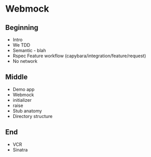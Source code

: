 # Webmock

## Beginning
* Intro
* We TDD
* Semantic - blah
* Rspec Feature workflow (capybara/integration/feature/request)
* No network

## Middle
* Demo app
* Webmock
* initializer
* raise
* Stub anatomy
* Directory structure

## End
* VCR
* Sinatra
